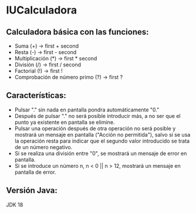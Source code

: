 # IUCalculadora

## Calculadora básica con las funciones:
- Suma (+) -> first + second
- Resta (-) -> first - second
- Multiplicación (*) -> first * second
- División (/) -> first / second
- Factorial (!) -> first !
- Comprobación de número primo (?) -> first ?

## Características:
- Pulsar "." sin nada en pantalla pondra automáticamente "0."
- Después de pulsar "." no será posible introducir más, a no ser que el punto ya existente en pantalla se elimine.
- Pulsar una operación después de otra operación no será posible y mostrará un mensaje en pantalla ("Acción no permitida"), salvo si se usa la operación resta
para indicar que el segundo valor introducido se trata de un número negativo.
- Si se realiza una división entre "0", se mostrará un mensaje de error en pantalla.
- Si se introduce un número n, n < 0 || n > 12, mostrará un mensaje en pantalla de error.

## Versión Java:
JDK 18

